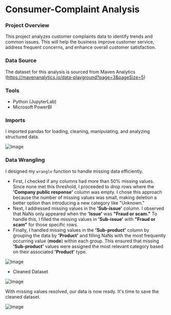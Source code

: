 # Consumer-Complaint Analysis

### Project Overview

This project analyzes customer complaints data to identify trends and common issues. This will help the business improve customer service, address frequent concerns, and enhance overall customer satisfaction.

### Data Source

The dataset for this analysis is sourced from Maven Analytics (https://mavenanalytics.io/data-playground?page=3&pageSize=5)

### Tools

- Python (JupyterLab)
- Microsoft PowerBI

### Imports

I imported pandas for loading, cleaning, manipulating, and analyzing structured data.

![Image](https://github.com/user-attachments/assets/f1c24033-ff21-4bc5-b54e-470ee11bbcf6)

### Data Wrangling

I designed my `wrangle` function to handle missing data efficiently.  
- First, I checked if any columns had more than 50% missing values. Since none met this threshold, I proceeded to drop rows where the **'Company public response'** column was empty. I chose this approach because the number of missing values was small, making deletion a better option than introducing a new category like "Unknown."
- Next, I addressed missing values in the **'Sub-issue'** column. I observed that NaNs only appeared when the **'Issue'** was **"Fraud or scam."** To handle this, I filled the missing values in **'Sub-issue'** with **"Fraud or scam"** for those specific rows.
- Finally, I handled missing values in the **'Sub-product'** column by grouping the data by **'Product'** and filling NaNs with the most frequently occurring value (**mode**) within each group. This ensured that missing **'Sub-product'** values were assigned the most relevant category based on their associated **'Product'** type.

![Image](https://github.com/user-attachments/assets/b3f23db3-dbcd-428a-aeb9-361b0e502d07)

- Cleaned Dataset
  
![Image](https://github.com/user-attachments/assets/60f2abe9-619a-4e48-90dd-693f63be2a32)

With missing values resolved, our data is now ready. It's time to save the cleaned dataset.

![Image](https://github.com/user-attachments/assets/9b1f1c5d-4c69-4c88-be91-9d00dfcf817e)


